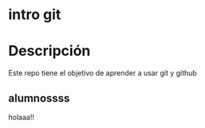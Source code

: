 # intro git

# Descripción

Este repo tiene el objetivo de aprender a usar git y github


## alumnossss
holaaa!!
